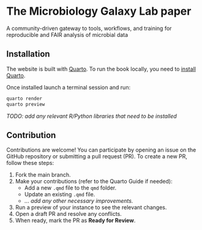 # The Microbiology Galaxy Lab paper

A community-driven gateway to tools, workflows, and training for reproducible and FAIR analysis of microbial data

## Installation

The website is built with [Quarto](https://quarto.org/). To run the book locally, you need to [install Quarto](https://quarto.org/docs/get-started/).

Once installed launch a terminal session and run: 

```bash
quarto render
quarto preview
```

*TODO: add any relevant R/Python libraries that need to be installed*

## Contribution

Contributions are welcome! You can participate by opening an issue on the GitHub repository or submitting a pull request (PR). To create a new PR, follow these steps:

1. Fork the main branch.
2. Make your contributions (refer to the Quarto Guide if needed):
    - Add a new `.qmd` file to the `qmd` folder.
    - Update an existing `.qmd` file.
    - *... add any other necessary improvements.*
3. Run a preview of your instance to see the relevant changes.
4. Open a draft PR and resolve any conflicts.
5. When ready, mark the PR as **Ready for Review**.

